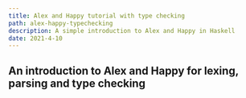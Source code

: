 ```yaml
---
title: Alex and Happy tutorial with type checking
path: alex-happy-typechecking
description: A simple introduction to Alex and Happy in Haskell
date: 2021-4-10
---
```


## An introduction to Alex and Happy for lexing, parsing and type checking




